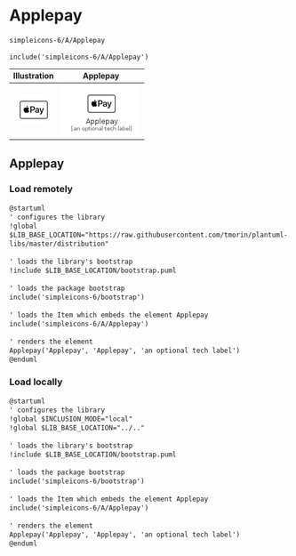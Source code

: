# Applepay


```text
simpleicons-6/A/Applepay
```

```text
include('simpleicons-6/A/Applepay')
```



| Illustration | Applepay |
| :---: | :---: |
| ![illustration for Illustration](../../simpleicons-6/A/Applepay.png) | ![illustration for Applepay](../../simpleicons-6/A/Applepay.Local.png) |




## Applepay

### Load remotely
```plantuml
@startuml
' configures the library
!global $LIB_BASE_LOCATION="https://raw.githubusercontent.com/tmorin/plantuml-libs/master/distribution"

' loads the library's bootstrap
!include $LIB_BASE_LOCATION/bootstrap.puml

' loads the package bootstrap
include('simpleicons-6/bootstrap')

' loads the Item which embeds the element Applepay
include('simpleicons-6/A/Applepay')

' renders the element
Applepay('Applepay', 'Applepay', 'an optional tech label')
@enduml
```

### Load locally
```plantuml
@startuml
' configures the library
!global $INCLUSION_MODE="local"
!global $LIB_BASE_LOCATION="../.."

' loads the library's bootstrap
!include $LIB_BASE_LOCATION/bootstrap.puml

' loads the package bootstrap
include('simpleicons-6/bootstrap')

' loads the Item which embeds the element Applepay
include('simpleicons-6/A/Applepay')

' renders the element
Applepay('Applepay', 'Applepay', 'an optional tech label')
@enduml
```


